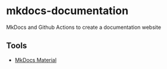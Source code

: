 # mkdocs-documentation

MkDocs and Github Actions to create a documentation website

## Tools

* [MkDocs Material](https://squidfunk.github.io/mkdocs-material/)
